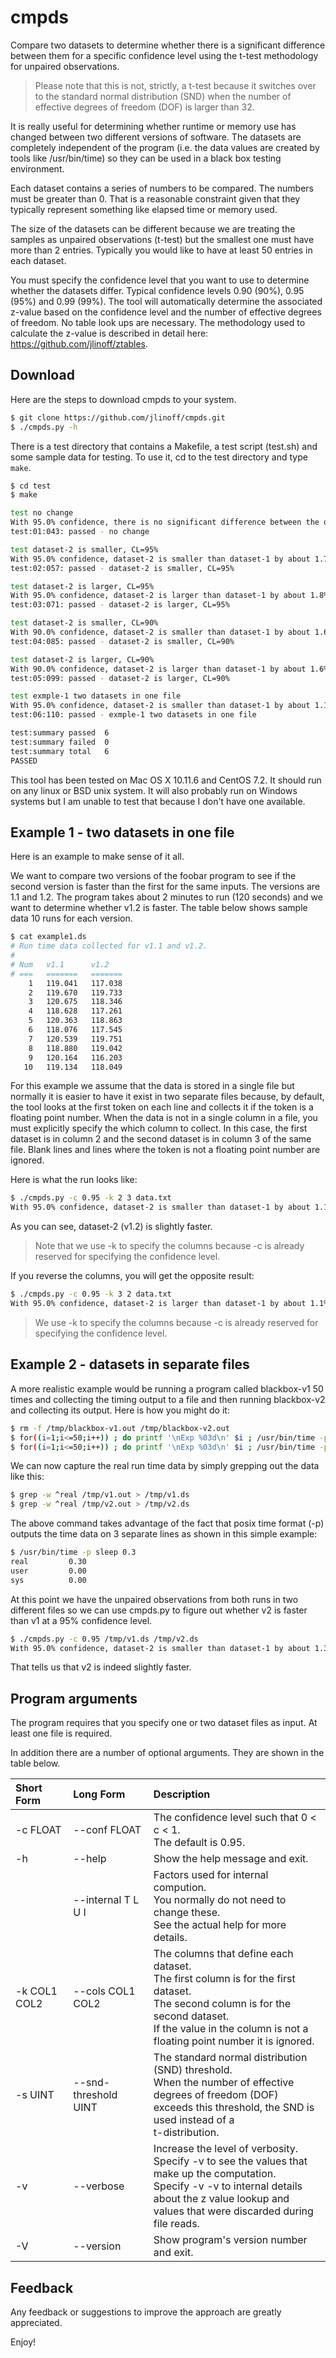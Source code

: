 # cmpds
Compare two datasets to determine whether there is a significant difference between them for a specific confidence level
using the t-test methodology for unpaired observations.

> Please note that this is not, strictly, a t-test because it switches
> over to the standard normal distribution (SND) when the number of
> effective degrees of freedom (DOF) is larger than 32.

It is really useful for determining whether runtime or memory use has
changed between two different versions of software. The datasets are
completely independent of the program (i.e. the data values are created by tools
like /usr/bin/time) so they can be used in a black box testing environment.

Each dataset contains a series of numbers to be compared. The numbers
must be greater than 0. That is a reasonable constraint given that
they typically represent something like elapsed time or memory used.

The size of the datasets can be different because we are treating
the samples as unpaired observations (t-test) but the smallest one
must have more than 2 entries. Typically you would like to have
at least 50 entries in each dataset.

You must specify the confidence level that you want to use to
determine whether the datasets differ. Typical confidence levels 0.90
(90%), 0.95 (95%) and 0.99 (99%). The tool will automatically
determine the associated z-value based on the confidence level and the
number of effective degrees of freedom. No table look ups are
necessary. The methodology used to calculate the z-value is described
in detail here: https://github.com/jlinoff/ztables.

## Download
Here are the steps to download cmpds to your system.
```bash
$ git clone https://github.com/jlinoff/cmpds.git
$ ./cmpds.py -h
```

There is a test directory that contains a Makefile, a test script (test.sh)
and some sample data for testing. To use it, cd to the test directory
and type `make`.

```bash
$ cd test
$ make

test no change
With 95.0% confidence, there is no significant difference between the datasets.
test:01:043: passed - no change

test dataset-2 is smaller, CL=95%
With 95.0% confidence, dataset-2 is smaller than dataset-1 by about 1.7%.
test:02:057: passed - dataset-2 is smaller, CL=95%

test dataset-2 is larger, CL=95%
With 95.0% confidence, dataset-2 is larger than dataset-1 by about 1.8%.
test:03:071: passed - dataset-2 is larger, CL=95%

test dataset-2 is smaller, CL=90%
With 90.0% confidence, dataset-2 is smaller than dataset-1 by about 1.6%.
test:04:085: passed - dataset-2 is smaller, CL=90%

test dataset-2 is larger, CL=90%
With 90.0% confidence, dataset-2 is larger than dataset-1 by about 1.6%.
test:05:099: passed - dataset-2 is larger, CL=90%

test exmple-1 two datasets in one file
With 95.0% confidence, dataset-2 is smaller than dataset-1 by about 1.1%.
test:06:110: passed - exmple-1 two datasets in one file

test:summary passed  6
test:summary failed  0
test:summary total   6
PASSED
```

This tool has been tested on Mac OS X 10.11.6 and CentOS 7.2. It should run on any linux or BSD unix system.
It will also probably run on Windows systems but I am unable to test that because I don't have one available.

## Example 1 - two datasets in one file

Here is an example to make sense of it all.

We want to compare two versions of the foobar program to see if the
second version is faster than the first for the same inputs. The
versions are 1.1 and 1.2. The program takes about 2 minutes to run
(120 seconds) and we want to determine whether v1.2 is faster.
The table below shows sample data 10 runs for each version.

```bash
$ cat example1.ds
# Run time data collected for v1.1 and v1.2.
#
# Num   v1.1      v1.2
# ===   =======   =======
    1   119.041   117.038
    2   119.670   119.733
    3   120.675   118.346
    4   118.628   117.261
    5   120.363   118.863
    6   118.076   117.545
    7   120.539   119.751
    8   118.880   119.042
    9   120.164   116.203
   10   119.134   118.049
```

For this example we assume that the data is stored in a single file
but normally it is easier to have it exist in two separate files
because, by default, the tool looks at the first token on each line
and collects it if the token is a floating point number. When the data
is not in a single column in a file, you must explicitly specify the
which column to collect. In this case, the first dataset is in column
2 and the second dataset is in column 3 of the same file. Blank lines
and lines where the token is not a floating point number are ignored.

Here is what the run looks like:

```bash
$ ./cmpds.py -c 0.95 -k 2 3 data.txt
With 95.0% confidence, dataset-2 is smaller than dataset-1 by about 1.1%.
```
As you can see, dataset-2 (v1.2) is slightly faster.

> Note that we use -k to specify the columns because -c is already reserved for
> specifying the confidence level.

If you reverse the columns, you will get the opposite result:
```bash
$ ./cmpds.py -c 0.95 -k 3 2 data.txt
With 95.0% confidence, dataset-2 is larger than dataset-1 by about 1.1%.
```

> We use -k to specify the columns because -c is already reserved for
> specifying the confidence level.

## Example 2 - datasets in separate files
A more realistic example would be running a program called blackbox-v1
50 times and collecting the timing output to a file and then running
blackbox-v2 and collecting its output. Here is how you might do it:

```bash
$ rm -f /tmp/blackbox-v1.out /tmp/blackbox-v2.out
$ for((i=1;i<=50;i++)) ; do printf '\nExp %03d\n' $i ; /usr/bin/time -p blackbox-v1 >> /tmp/v1.out ; done
$ for((i=1;i<=50;i++)) ; do printf '\nExp %03d\n' $i ; /usr/bin/time -p blackbox-v2 >> /tmp/v2.out ; done
```

We can now capture the real run time data by simply grepping out the
data like this:

```bash
$ grep -w ^real /tmp/v1.out > /tmp/v1.ds
$ grep -w ^real /tmp/v2.out > /tmp/v2.ds
```

The above command takes advantage of the fact that posix time format
(-p) outputs the time data on 3 separate lines as shown in this simple
example:

```bash
$ /usr/bin/time -p sleep 0.3
real         0.30
user         0.00
sys          0.00
```

At this point we have the unpaired observations from both runs in two
different files so we can use cmpds.py to figure out whether v2 is
faster than v1 at a 95% confidence level.

```bash
$ ./cmpds.py -c 0.95 /tmp/v1.ds /tmp/v2.ds
With 95.0% confidence, dataset-2 is smaller than dataset-1 by about 1.3%.
```

That tells us that v2 is indeed slightly faster.

## Program arguments
The program requires that you specify one or two dataset files as input. At least one file is required.

In addition there are a number of optional arguments. They are shown in the table below.

| Short Form | Long Form    | Description |
| :--------- | :----------- | :---------- |
| -c FLOAT   | --conf FLOAT | The confidence level such that 0 < c < 1.<br>The default is 0.95. |
| -h         | --help       | Show the help message and exit. |
| | --internal T L U I | Factors used for internal compution.<br>You normally do not need to change these.<br>See the actual help for more details. |
| -k COL1 COL2 | --cols COL1 COL2 | The columns that define each dataset.<br>The first column is for the first dataset.<br>The second column is for the second dataset.<br>If the value in the column is not a floating point number it is ignored.
| -s UINT | --snd-threshold UINT | The standard normal distribution (SND) threshold.<br>When the number of effective degrees of freedom (DOF)<br>exceeds this threshold, the SND is used instead of a<br>t-distribution.|
| -v | --verbose | Increase the level of verbosity.<br>Specify -v to see the values that make up the computation.<br>Specify -v -v to internal details about the z value lookup and<br>values that were discarded during file reads.|
| -V | --version | Show program's version number and exit. |

## Feedback
Any feedback or suggestions to improve the approach are greatly appreciated.

Enjoy!

